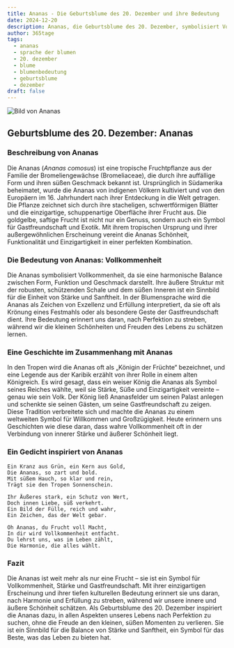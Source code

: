 ```yaml
---
title: Ananas - Die Geburtsblume des 20. Dezember und ihre Bedeutung
date: 2024-12-20
description: Ananas, die Geburtsblume des 20. Dezember, symbolisiert Vollkommenheit. Erfahre mehr über ihre Geschichte, Bedeutung und Symbolik in der Sprache der Blumen.
author: 365tage
tags:
  - ananas
  - sprache der blumen
  - 20. dezember
  - blume
  - blumenbedeutung
  - geburtsblume
  - dezember
draft: false
---
```


![Bild von Ananas](https://cdn.pixabay.com/photo/2018/09/09/12/51/pineapple-3664499_640.jpg#center)


## Geburtsblume des 20. Dezember: Ananas

### Beschreibung von Ananas

Die Ananas (_Ananas comosus_) ist eine tropische Fruchtpflanze aus der Familie der Bromeliengewächse (Bromeliaceae), die durch ihre auffällige Form und ihren süßen Geschmack bekannt ist. Ursprünglich in Südamerika beheimatet, wurde die Ananas von indigenen Völkern kultiviert und von den Europäern im 16. Jahrhundert nach ihrer Entdeckung in die Welt getragen. Die Pflanze zeichnet sich durch ihre stacheligen, schwertförmigen Blätter und die einzigartige, schuppenartige Oberfläche ihrer Frucht aus. Die goldgelbe, saftige Frucht ist nicht nur ein Genuss, sondern auch ein Symbol für Gastfreundschaft und Exotik. Mit ihrem tropischen Ursprung und ihrer außergewöhnlichen Erscheinung vereint die Ananas Schönheit, Funktionalität und Einzigartigkeit in einer perfekten Kombination.

### Die Bedeutung von Ananas: Vollkommenheit

Die Ananas symbolisiert Vollkommenheit, da sie eine harmonische Balance zwischen Form, Funktion und Geschmack darstellt. Ihre äußere Struktur mit der robusten, schützenden Schale und dem süßen Inneren ist ein Sinnbild für die Einheit von Stärke und Sanftheit. In der Blumensprache wird die Ananas als Zeichen von Exzellenz und Erfüllung interpretiert, da sie oft als Krönung eines Festmahls oder als besondere Geste der Gastfreundschaft dient. Ihre Bedeutung erinnert uns daran, nach Perfektion zu streben, während wir die kleinen Schönheiten und Freuden des Lebens zu schätzen lernen.

### Eine Geschichte im Zusammenhang mit Ananas

In den Tropen wird die Ananas oft als „Königin der Früchte“ bezeichnet, und eine Legende aus der Karibik erzählt von ihrer Rolle in einem alten Königreich. Es wird gesagt, dass ein weiser König die Ananas als Symbol seines Reiches wählte, weil sie Stärke, Süße und Einzigartigkeit vereinte – genau wie sein Volk. Der König ließ Ananasfelder um seinen Palast anlegen und schenkte sie seinen Gästen, um seine Gastfreundschaft zu zeigen. Diese Tradition verbreitete sich und machte die Ananas zu einem weltweiten Symbol für Willkommen und Großzügigkeit. Heute erinnern uns Geschichten wie diese daran, dass wahre Vollkommenheit oft in der Verbindung von innerer Stärke und äußerer Schönheit liegt.

### Ein Gedicht inspiriert von Ananas

```
Ein Kranz aus Grün, ein Kern aus Gold,
Die Ananas, so zart und bold.
Mit süßem Hauch, so klar und rein,
Trägt sie den Tropen Sonnenschein.

Ihr Äußeres stark, ein Schutz von Wert,
Doch innen Liebe, süß verkehrt.
Ein Bild der Fülle, reich und wahr,
Ein Zeichen, das der Welt gebar.

Oh Ananas, du Frucht voll Macht,
In dir wird Vollkommenheit entfacht.
Du lehrst uns, was im Leben zählt,
Die Harmonie, die alles wählt.
```

### Fazit

Die Ananas ist weit mehr als nur eine Frucht – sie ist ein Symbol für Vollkommenheit, Stärke und Gastfreundschaft. Mit ihrer einzigartigen Erscheinung und ihrer tiefen kulturellen Bedeutung erinnert sie uns daran, nach Harmonie und Erfüllung zu streben, während wir unsere innere und äußere Schönheit schätzen. Als Geburtsblume des 20. Dezember inspiriert die Ananas dazu, in allen Aspekten unseres Lebens nach Perfektion zu suchen, ohne die Freude an den kleinen, süßen Momenten zu verlieren. Sie ist ein Sinnbild für die Balance von Stärke und Sanftheit, ein Symbol für das Beste, was das Leben zu bieten hat.